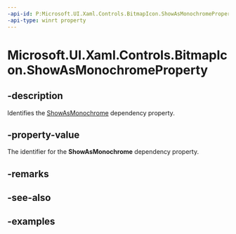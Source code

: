 ```yaml
---
-api-id: P:Microsoft.UI.Xaml.Controls.BitmapIcon.ShowAsMonochromeProperty
-api-type: winrt property
---
```


<!-- Property syntax.
public DependencyProperty ShowAsMonochromeProperty { get; }
-->

# Microsoft.UI.Xaml.Controls.BitmapIcon.ShowAsMonochromeProperty

## -description
Identifies the [ShowAsMonochrome](bitmapicon_showasmonochrome.md) dependency property.

## -property-value
The identifier for the **ShowAsMonochrome** dependency property.

## -remarks

## -see-also

## -examples

